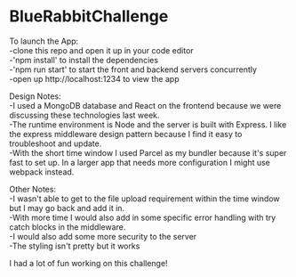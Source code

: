 # BlueRabbitChallenge

To launch the App:<br>
-clone this repo and open it up in your code editor<br>
-'npm install' to install the dependencies<br>
-'npm run start' to start the front and backend servers concurrently<br>
-open up http://localhost:1234 to view the app

Design Notes:<br>
-I used a MongoDB database and React on the frontend because we were discussing these technologies last week.<br>
-The runtime environment is Node and the server is built with Express.  I like the express middleware design pattern because I find it easy to troubleshoot and update. <br>
-With the short time window I used Parcel as my bundler because it's super fast to set up.  In a larger app that needs more configuration I might use webpack instead. <br>

Other Notes: <br>
-I wasn't able to get to the file upload requirement within the time window but I may go back and add it in. <br>
-With more time I would also add in some specific error handling with try catch blocks in the middleware.<br>
-I would also add some more security to the server<br>
-The styling isn't pretty but it works<br>

I had a lot of fun working on this challenge! 
